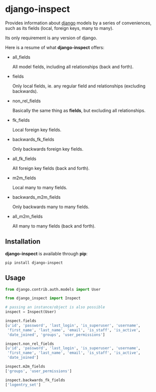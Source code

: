 django-inspect
==============

Provides information about [django](https://www.djangoproject.com/) models by
a series of conveniences, such as its fields (local, foreign keys, many to many).

Its only requirement is any version of django.

Here is a resume of what **django-inspect** offers:

* all_fields

    All model fields, including all relationships (back and forth).

* fields

    Only local fields, ie. any regular field and relationships (excluding backwards).

* non_rel_fields

    Basically the same thing as **fields**, but excluding all relationships.

* fk_fields

    Local foreign key fields.

* backwards_fk_fields

    Only backwards foreign key fields.

* all_fk_fields

    All foreign key fields (back and forth).

* m2m_fields

    Local many to many fields.

* backwards_m2m_fields

    Only backwards many to many fields.

* all_m2m_fields

    All many to many fields (back and forth).


## Installation

**django-inspect** is available through **pip**:

    pip install django-inspect


## Usage

```python
from django.contrib.auth.models import User

from django_inspect import Inspect

# passing an instance/object is also possible
inspect = Inspect(User)

inspect.fields
[u'id', 'password', 'last_login', 'is_superuser', 'username',
 'first_name', 'last_name', 'email', 'is_staff', 'is_active',
 'date_joined', 'groups', 'user_permissions']

inspect.non_rel_fields
[u'id', 'password', 'last_login', 'is_superuser', 'username',
 'first_name', 'last_name', 'email', 'is_staff', 'is_active',
 'date_joined']

inspect.m2m_fields
['groups', 'user_permissions']

inspect.backwards_fk_fields
['logentry_set']
```

